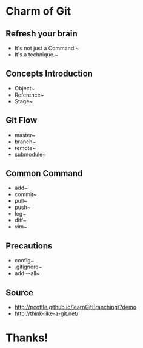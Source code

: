 # Charm of Git

## Refresh your brain
+ It's not just a Command.~
+ It's a technique.~

## Concepts Introduction
+ Object~
+ Reference~
+ Stage~

## Git Flow
+ master~
+ branch~
+ remote~
+ submodule~

## Common Command
+ add~
+ commit~
+ pull~
+ push~
+ log~
+ diff~
+ vim~

## Precautions
+ config~
+ .gitignore~
+ add --all~

## Source
+ <http://pcottle.github.io/learnGitBranching/?demo>
+ <http://think-like-a-git.net/>

# Thanks!